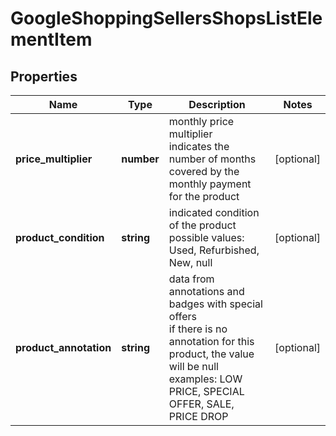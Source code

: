 # GoogleShoppingSellersShopsListElementItem

## Properties

| Name | Type | Description | Notes |
|------------ | ------------- | ------------- | -------------|
**price_multiplier** | **number** | monthly price multiplier<br>indicates the number of months covered by the monthly payment for the product |[optional]|
**product_condition** | **string** | indicated condition of the product<br>possible values: Used, Refurbished, New, null |[optional]|
**product_annotation** | **string** | data from annotations and badges with special offers<br>if there is no annotation for this product, the value will be null<br>examples: LOW PRICE, SPECIAL OFFER, SALE, PRICE DROP |[optional]|